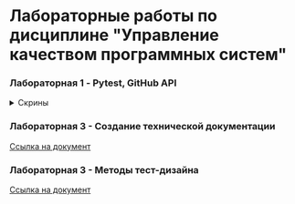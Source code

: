 # Лабораторные работы по дисциплине "Управление качеством программных систем"

### Лабораторная 1 - Pytest, GitHub API
<details>
<summary>Скрины</summary>

**структура проекта**

![Структура](./images/lab1/0.png)

**main.py - запросы к API**

![Скрин main](./images/lab1/1.png)

**test.py - тесты запросов**

![Скрин tests](./images/lab1/2.png)

**пройденные тесты**

![Скрин пройденных тестов](./images/lab1/3.png)
</details>


### Лабораторная 3 - Создание технической документации
[Ссылка на документ](https://github.com/Redegit/QualityManagement/raw/main/files/%D0%9B%D0%B0%D0%B1%D0%BE%D1%80%D0%B0%D1%82%D0%BE%D1%80%D0%BD%D0%B0%D1%8F%203%20(%D1%81%D0%BE%D0%B7%D0%B4%D0%B0%D0%BD%D0%B8%D0%B5%20%D1%82%D0%B5%D1%81%D1%82%D0%BE%D0%B2%D0%BE%D0%B9%20%D0%B4%D0%BE%D0%BA%D1%83%D0%BC%D0%B5%D0%BD%D1%82%D0%B0%D1%86%D0%B8%D0%B8).docx)


### Лабораторная 3 - Методы тест-дизайна
[Ссылка на документ](https://github.com/Redegit/QualityManagement/raw/main/files/Лабораторная%204%20(методы%20тест-дизайна).docx)
